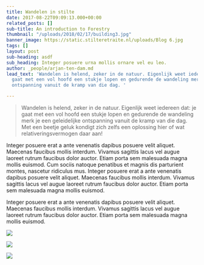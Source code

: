 ```yaml
---
title: Wandelen in stilte
date: 2017-08-22T09:09:13.000+00:00
related_posts: []
sub-title: An introduction to Forestry
thumbnail: "/uploads/2018/02/17/building3.jpg"
banner_image: https://static.stilteretraite.nl/uploads/Blog 6.jpg
tags: []
layout: post
sub-heading: asdf
sub_heading: Integer posuere urna mollis ornare vel eu leo.
author: _people/arjan-ten-dam.md
lead_text: 'Wandelen is helend, zeker in de natuur. Eigenlijk weet iedereen dat: je
  gaat met een vol hoofd een stukje lopen en gedurende de wandeling merk je een geleidelijke
  ontspanning vanuit de kramp van die dag. '

---
```

> Wandelen is helend, zeker in de natuur. Eigenlijk weet iedereen dat: je gaat met een vol hoofd een stukje lopen en gedurende de wandeling merk je een geleidelijke ontspanning vanuit de kramp van die dag. Met een beetje geluk kondigt zich zelfs een oplossing hier of wat relativeringsvermogen daar aan!

Integer posuere erat a ante venenatis dapibus posuere velit aliquet. Maecenas faucibus mollis interdum. Vivamus sagittis lacus vel augue laoreet rutrum faucibus dolor auctor. Etiam porta sem malesuada magna mollis euismod. Cum sociis natoque penatibus et magnis dis parturient montes, nascetur ridiculus mus. Integer posuere erat a ante venenatis dapibus posuere velit aliquet. Maecenas faucibus mollis interdum. Vivamus sagittis lacus vel augue laoreet rutrum faucibus dolor auctor. Etiam porta sem malesuada magna mollis euismod.

Integer posuere erat a ante venenatis dapibus posuere velit aliquet. Maecenas faucibus mollis interdum. Vivamus sagittis lacus vel augue laoreet rutrum faucibus dolor auctor. Etiam porta sem malesuada magna mollis euismod.

![](https://static.stilteretraite.nl/uploads/1.jpg)

![](https://static.stilteretraite.nl/uploads/2.jpg)

![](https://static.stilteretraite.nl/uploads/2b.jpg)